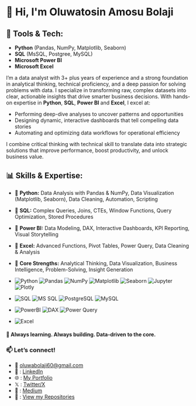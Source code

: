 # 👋 Hi, I'm Oluwatosin Amosu Bolaji 

## 🧰 Tools & Tech:
- **Python** (Pandas, NumPy, Matplotlib, Seaborn)
- **SQL** (MsSQL, Postgree, MySQL)
- **Microsoft Power BI**
- **Microsoft Excel**

I’m a data analyst with 3+ plus years of experience and a strong foundation in analytical thinking, technical proficiency, and a deep passion for solving problems with data. I specialize in transforming raw, complex datasets into clear, actionable insights that drive smarter business decisions. With hands-on expertise in **Python**, **SQL**, **Power BI** and **Excel**, I excel at:
- Performing deep-dive analyses to uncover patterns and opportunities
- Designing dynamic, interactive dashboards that tell compelling data stories
- Automating and optimizing data workflows for operational efficiency

I combine critical thinking with technical skill to translate data into strategic solutions that improve performance, boost productivity, and unlock business value.


## 📊 **Skills & Expertise:**  
- 🔹 **Python:** Data Analysis with Pandas & NumPy, Data Visualization (Matplotlib, Seaborn), Data Cleaning, Automation, Scripting
- 🔹 **SQL:** Complex Queries, Joins, CTEs, Window Functions, Query Optimization, Stored Procedures 
- 🔹 **Power BI:** Data Modeling, DAX, Interactive Dashboards, KPI Reporting, Visual Storytelling   
- 🔹 **Excel:** Advanced Functions, Pivot Tables, Power Query, Data Cleaning & Analysis
- 🔹 **Core Strengths:**  Analytical Thinking, Data Visualization, Business Intelligence, Problem-Solving, Insight Generation

- ![Python](https://img.shields.io/badge/Python-3.8%2B-blue?logo=python&logoColor=white) ![Pandas](https://img.shields.io/badge/Pandas-2.0.0-150458?logo=pandas&logoColor=white) ![NumPy](https://img.shields.io/badge/NumPy-1.21.0-013243?logo=numpy&logoColor=white) ![Matplotlib](https://img.shields.io/badge/Matplotlib-3.5.0-blue?logo=python&logoColor=white) ![Seaborn](https://img.shields.io/badge/Seaborn-0.11.0-black?logo=python&logoColor=white) ![Jupyter](https://img.shields.io/badge/Jupyter-F37626?logo=jupyter&logoColor=white) ![Plotly](https://img.shields.io/badge/Plotly-5.5.0-3F4F75?logo=plotly)
- ![SQL](https://img.shields.io/badge/SQL-Server-red?logo=microsoft-sql-server&logoColor=white) ![MS SQL](https://img.shields.io/badge/Microsoft_SQL_Server-CC2927?logo=microsoft-sql-server&logoColor=white) ![PostgreSQL](https://img.shields.io/badge/PostgreSQL-4169E1?logo=postgresql&logoColor=white) ![MySQL](https://img.shields.io/badge/MySQL-4479A1?logo=mysql&logoColor=white)
- ![PowerBI](https://img.shields.io/badge/Power_BI-F2C811?logo=powerbi&logoColor=black) ![DAX](https://img.shields.io/badge/DAX-F2C811?logo=powerbi&logoColor=black) ![Power Query](https://img.shields.io/badge/Power_Query-F2C811?logo=powerbi&logoColor=black)
- ![Excel](https://img.shields.io/badge/Excel-217346?logo=microsoft-excel&logoColor=white)

#### 🚀 **Always learning. Always building. Data-driven to the core.**  

### 📫 **Let’s connect!**  
- 📩 oluwabolaji60@gmail.com
- 🔗 : [LinkedIn](https://www.linkedin.com/in/oluwatosin-amosu-722b88141)
- 🌐 : [My Portfolio](https://www.datascienceportfol.io/oluwabolaji60) 
- 𝕏 : [Twitter/X](https://x.com/thee_oluwatosin?s=21&t=EqoeQVdQd038wlSUzAtQzw)
- 🔗 : [Medium](https://medium.com/@oluwabolaji60)
- 🔗 : [View my Repositories](https://github.com/Tbrown1998?tab=repositories)

